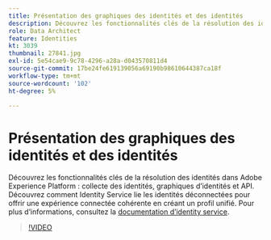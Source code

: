 ```yaml
---
title: Présentation des graphiques des identités et des identités
description: Découvrez les fonctionnalités clés de la résolution des identités dans Adobe Experience Platform&mdash, la collecte des identités, les graphiques d’identités et les API. Découvrez comment Identity Service lie les identités déconnectées pour offrir une expérience connectée cohérente en créant un profil unifié.
role: Data Architect
feature: Identities
kt: 3039
thumbnail: 27841.jpg
exl-id: 5e54cae9-9c78-4296-a28a-d043570811d4
source-git-commit: 17be24fe619139056a69190b98610644387ca18f
workflow-type: tm+mt
source-wordcount: '102'
ht-degree: 5%

---
```


# Présentation des graphiques des identités et des identités

Découvrez les fonctionnalités clés de la résolution des identités dans Adobe Experience Platform : collecte des identités, graphiques d’identités et API. Découvrez comment Identity Service lie les identités déconnectées pour offrir une expérience connectée cohérente en créant un profil unifié. Pour plus d’informations, consultez la [documentation d’identity service](https://experienceleague.adobe.com/docs/experience-platform/identity/home.html?lang=fr).

>[!VIDEO](https://video.tv.adobe.com/v/27841?quality=12&learn=on)

